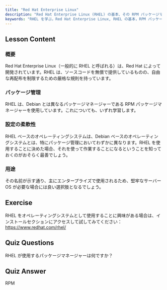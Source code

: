 ```yaml
---
title: "Red Hat Enterprise Linux"
description: "Red Hat Enterprise Linux (RHEL) の基本、その RPM パッケージマネージャー、およびエンタープライズでの使用法について学びます。RHEL の主な違いと利点を理解します。"
keywords: "RHEL を学ぶ，Red Hat Enterprise Linux, RHEL の基本，RPM パッケージマネージャー, Linux サーバーOS, 初心者 RHEL, RHEL ガイド"
---
```


## Lesson Content

### 概要

Red Hat Enterprise Linux（一般的に RHEL と呼ばれる）は、Red Hat によって開発されています。RHEL は、ソースコードを無償で提供しているものの、自由な再配布を制限するための厳格な規則を持っています。

### パッケージ管理

RHEL は、Debian とは異なるパッケージマネージャーである RPM パッケージマネージャーを使用しています。これについても、いずれ学習します。

### 設定の柔軟性

RHEL ベースのオペレーティングシステムは、Debian ベースのオペレーティングシステムとは、特にパッケージ管理においてわずかに異なります。RHEL を使用することに決めた場合、それを使って作業することになるということを知っておくのがおそらく最善でしょう。

### 用途

その名前が示す通り、主にエンタープライズで使用されるため、堅牢なサーバーOS が必要な場合には良い選択肢となるでしょう。

## Exercise

RHEL をオペレーティングシステムとして使用することに興味がある場合は、インストールセクションにアクセスして試してみてください：<https://www.redhat.com/rhel/>

## Quiz Questions

RHEL が使用するパッケージマネージャーは何ですか？

## Quiz Answer

RPM
